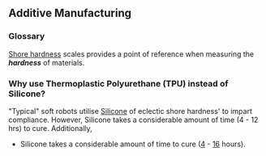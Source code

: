 ## Additive Manufacturing 

### Glossary

[Shore hardness](https://www.smooth-on.com/page/durometer-shore-hardness-scale/) scales provides a point of reference when measuring the ***hardness*** of materials. 

### Why use Thermoplastic Polyurethane (TPU) instead of Silicone?

"Typical" soft robots utilise [Silicone](https://www.smooth-on.com/products/ecoflex-00-30/) of eclectic shore hardness' to impart compliance. However, Silicone takes a considerable amount of time (4 - 12 hrs) to cure. Additionally, 

- Silicone takes a considerable amount of time to cure ([4](https://www.smooth-on.com/products/ecoflex-00-30/) - [16](https://www.smooth-on.com/products/dragon-skin-30/) hours). 